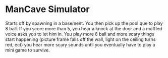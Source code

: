 # ManCave Simulator

Starts off by spawning in a basement. You then pick up the pool que to play 8 ball. If you score more than 5, you hear a knock at the door and a muffled voice asks you to let him in. You play more 8 ball and more scary things start happening (picture frame falls off the wall, light on the ceiling turns red, ect) you hear more scary sounds until you eventually have to play a mini game to survive.

